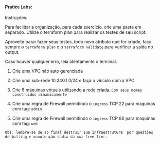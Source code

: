 #### Pratice Labs:

Instruções:

Para facilitar a organização, para cada exercício, crie uma pasta em separado. Utilize o terraform plan para realizar os testes de seu script.

Aproveite parar fazer seus testes, todo novo atributo que for criado, faça sempre o `terraform plan` e o `terraform validate` para verificar a saída no output.

Caso houver qualquer erro, leia atentamente o terminal.

1. Crie uma VPC não auto gerenciada

2. Crie uma sub-rede 10.240.1.0/24 e faça o vínculo com a VPC

3. Crie 8 máquinas virtuais utilizando a rede criada. `Com seus nomes construidos dinamicamente`

4. Crie uma regra de Firewall permitindo o `ingress` TCP 22 para maquinas com tag: `admin`

5. Crie uma regra de Firewall permitindo o `ingress` TCP 80 para maquinas com tag: `web`

`
Obs: lembre-se de ao final destruir sua infraestrutura  por questões de billing e manutenção sadia da sua free tier.
`